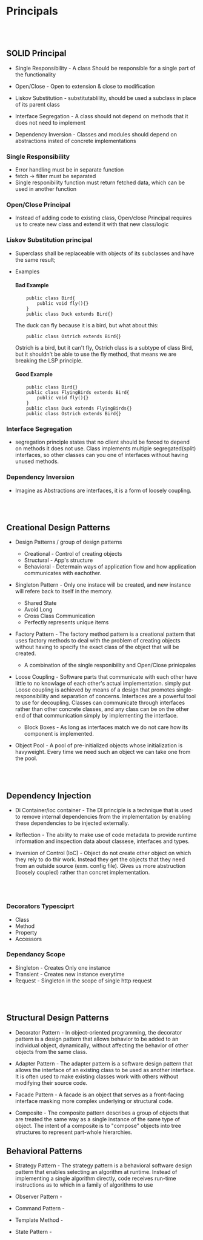 # Principals

<br/>
<br/>

## SOLID Principal

- Single Responsibility - A class Should be responsible for a single part of the functionality

- Open/Close - Open to extension & close to modification

- Liskov Substitution - substitutablility, should be used a subclass in place of its parent class

- Interface Segregation - A class should not depend on methods that it does not need to implement

- Dependency Inversion - Classes and modules should depend on abstractions insted of concrete implementations

### Single Responsibility

- Error handling must be in separate function
- fetch -> filter must be separated
- Single responibility function must return fetched data, which can be used in another function

### Open/Close Principal

- Instead of adding code to existing class, Open/close Principal requires us to create new class and extend it with that new class/logic

### Liskov Substitution principal

- Superclass shall be replaceable with objects of its subclasses and have the same result;
- Examples

  #### Bad Example

  ```
      public class Bird{
          public void fly(){}
      }
      public class Duck extends Bird{}
  ```

  The duck can fly because it is a bird, but what about this:

  ```
      public class Ostrich extends Bird{}
  ```

  Ostrich is a bird, but it can't fly, Ostrich class is a subtype of class Bird, but it shouldn't be able to use the fly method, that means we are breaking the LSP principle.

  #### Good Example

  ```
      public class Bird{}
      public class FlyingBirds extends Bird{
          public void fly(){}
      }
      public class Duck extends FlyingBirds{}
      public class Ostrich extends Bird{}
  ```

### Interface Segregation

- segregation principle states that no client should be forced to depend on methods it does not use. Class implements multiple segregated(split) interfaces, so other classes can you one of interfaces without having unused methods.

### Dependency Inversion

- Imagine as Abstractions are interfaces, it is a form of loosely coupling.

<br/>
<br/>

## Creational Design Patterns

- Design Patterns / group of design patterns

  - Creational - Control of creating objects
  - Structural - App's structure
  - Behavioral - Determain ways of application flow and how application communicates with eachother.

- Singleton Pattern - Only one instace will be created, and new instance will refere back to itself in the memory.

  - Shared State
  - Avoid Long
  - Cross Class Communication
  - Perfectly represents unique items

- Factory Pattern - The factory method pattern is a creational pattern that uses factory methods to deal with the problem of creating objects without having to specify the exact class of the object that will be created.

  - A combination of the single responibility and Open/Close prinicpales

- Loose Coupling - Software parts that communicate with each other have little to no knowlage of each other's actual implementation. simply put Loose coupling is achieved by means of a design that promotes single-responsibility and separation of concerns.
  Interfaces are a powerful tool to use for decoupling. Classes can communicate through interfaces rather than other concrete classes, and any class can be on the other end of that communication simply by implementing the interface.

  - Block Boxes - As long as interfaces match we do not care how its component is implemented.

- Object Pool - A pool of pre-initialized objects whose initialization is havyweight. Every time we need such an object we can take one from the pool.

<br/>
<br/>

## Dependency Injection

- Di Container/ioc container - The DI principle is a technique that is used to remove internal dependencies from the implementation by enabling these dependencies to be injected externally.
- Reflection - The ability to make use of code metadata to provide runtime information and inspection data about classese, interfaces and types.

- Inversion of Control (IoC) - Object do not create other object on which they rely to do thir work. Instead they get the objects that they need from an outside source (exm. config file). Gives us more abstruction (loosely coupled) rather than concret implementation.

<br/>
<br/>

### Decorators Typesciprt

- Class
- Method
- Property
- Accessors

### Dependancy Scope

- Singleton - Creates Only one instance
- Transient - Creates new instance everytime
- Request - Singleton in the scope of single http request

<br/>
<br/>

## Structural Design Patterns

- Decorator Pattern - In object-oriented programming, the decorator pattern is a design pattern that allows behavior to be added to an individual object, dynamically, without affecting the behavior of other objects from the same class.

- Adapter Pattern - The adapter pattern is a software design pattern that allows the interface of an existing class to be used as another interface. It is often used to make existing classes work with others without modifying their source code.

- Facade Pattern - A facade is an object that serves as a front-facing interface masking more complex underlying or structural code.

- Composite - The composite pattern describes a group of objects that are treated the same way as a single instance of the same type of object. The intent of a composite is to "compose" objects into tree structures to represent part-whole hierarchies.

## Behavioral Patterns 
- Strategy Pattern - The strategy pattern is a behavioral software design pattern that enables selecting an algorithm at runtime. Instead of implementing a single algorithm directly, code receives run-time instructions as to which in a family of algorithms to use
  
- Observer Pattern - 
  
- Command Pattern - 
  
- Template Method - 
  
- State Pattern - 